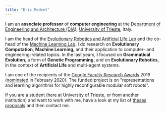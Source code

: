 ```yaml
---
title: "Eric Medvet"
---
```


I am an **associate professor** of **computer engineering** at the [Department of Engineering and Architecture (DIA)](https://dia.units.it), [University of Trieste](https://www.units.it), Italy.

I am the head of the [Evolutionary Robotics and Artificial Life Lab](https://erallab.inginf.units.it/) and the co-head of the [Machine Learning Lab](https://machinelearning.inginf.units.it/).
I do research on **Evolutionary Computation**, **Machine Learning**, and their application to computer- and engineering-related topics.
In the last years, I focused on **Grammatical Evolution**, a form of **Genetic Programming**, and on **Evolutionary Robotics**, in the context of **Artificial Life** and multi-agent systems.

I am one of the recipients of the [Google Faculty Research Awards](https://research.google/outreach/faculty-research-awards/) 2019 ([nominated](https://ai.googleblog.com/2020/02/announcing-2019-google-faculty-research.html) in February 2020).
The funded project is on "representations and learning algorithms for highly reconfigurable modular soft robots".

If you are a student (here at University of Trieste, or from another institution) and want to work with me, have a look at my list of [theses proposals](teaching/theses/) and then contact me.
